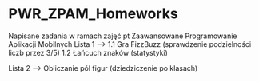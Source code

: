 # PWR_ZPAM_Homeworks

Napisane zadania w ramach zajęć pt Zaawansowane Programowanie Aplikacji Mobilnych
Lista 1 --> 1.1 Gra FizzBuzz (sprawdzenie podzielności liczb przez 3/5)
            1.2 Łańcuch znaków (statystyki)
           
Lista 2 --> Obliczanie pól figur (dziedziczenie po klasach)
